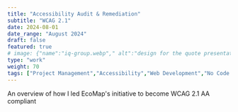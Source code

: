 ```yaml
---
title: "Accessibility Audit & Remediation"
subtitle: "WCAG 2.1"
date: 2024-08-01
date_range: "August 2024"
draft: false
featured: true
# image: {"name":"iq-group.webp"," alt":"design for the quote presentation process"}
type: "work"
weight: 70
tags: ["Project Management","Accessibility","Web Development","No Code Development"]
---
```

An overview of how I led EcoMap's initiative to become WCAG 2.1 AA compliant